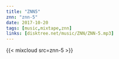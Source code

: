 ```yaml
---
title: "ZNN5"
znn: "znn-5"
date: 2017-10-20
tags: [music,mixtape,znn]
links: [disktree.net/music/ZNN/ZNN-5.mp3]
---
```

{{< mixcloud src=znn-5 >}}
